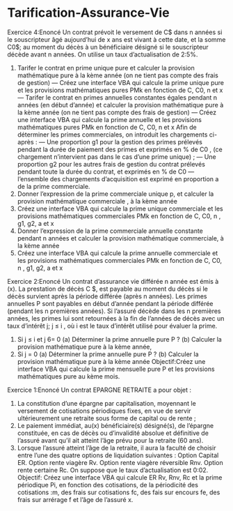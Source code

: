 # Tarification-Assurance-Vie
Exercice 4:Enoncé
Un contrat prévoit le versement de C$ dans n années si le souscripteur âgé aujourd’hui de x ans est
vivant à cette date, et la somme C0$; au moment du décès à un bénéficiaire désigné si le souscripteur décède avant
n années. On utilise un taux d’actualisation de 2:5%.
1. Tarifer le contrat en prime unique pure et calculer la provision mathématique pure à la kème année (on ne
tient pas compte des frais de gestion)
— Créez une interface VBA qui calcule la prime unique pure et les provisions mathématiques pures PMk
en fonction de C, C0, n et x
— Tarifer le contrat en primes annuelles constantes égales pendant n années (en début d’année) et calculer
la provision mathématique pure à la kème année (on ne tient pas compte des frais de gestion)
— Créez une interface VBA qui calcule la prime annuelle et les provisions mathématiques pures PMk en
fonction de C, C0, n et x
Afin de déterminer les primes commerciales, on introduit les chargements ci-après :
— Une proportion g1 pour la gestion des primes prélevés pendant la durée de paiement des primes et exprimés
en % de C0 , (ce chargement n’intervient pas dans le cas d’une prime unique) ;
— Une proportion g2 pour les autres frais de gestion du contrat prélevés pendant toute la durée du contrat, et
exprimés en % de C0
— l’ensemble des chargements d’acquisition est exprimé en proportion a de la prime commerciale.
1. Donner l’expression de la prime commerciale unique p, et calculer la provision mathématique commerciale , à la kème année
2. Créez une interface VBA qui calcule la prime unique commerciale et les provisions mathématiques commerciales PMk en fonction de C, C0, n , g1, g2, a et x
3. Donner l’expression de la prime commerciale annuelle constante pendant n années et calculer la provision
mathématique commerciale, à la kème année
4. Créez une interface VBA qui calcule la prime annuelle commerciale et les provisions mathématiques
commerciales PMk en fonction de C, C0, n , g1, g2, a et x

Exercice 2:Enoncé
Un contrat d’assurance vie différée n année est émis à (x). La prestation de décès C $, est payable
au moment du décès si le décès survient après la période différée (après n années). Les primes annuelles P sont
payables en début d’année pendant la période différée (pendant les n premières années). Si l’assuré décède dans
les n premières années, les primes lui sont retournées à la fin de l’années de décès avec un taux d’intérêt j;
j ≤ i , où i est le taux d’intérêt utilisé pour évaluer la prime.
1. Si j ≤ i et j 6= 0
(a) Déterminer la prime annuelle pure P ?
(b) Calculer la provision mathématique pure à la kème année,
2. Si j = 0
(a) Déterminer la prime annuelle pure P ?
(b) Calculer la provision mathématique pure à la kème année
Objectif:Créez une interface VBA qui calcule la prime mensuelle pure P et les provisions mathématiques pure au
kème mois.

Exercice 1:Enoncé
Un contrat EPARGNE RETRAITE a pour objet :
1. La constitution d’une épargne par capitalisation, moyennant le versement de cotisations périodiques fixes,
en vue de servir ultérieurement une retraite sous forme de capital ou de rente ;
2. Le paiement immédiat, au(x) bénéficiaire(s) désigné(s), de l’épargne constituée, en cas de décès ou d’invalidité absolue et définitive de l’assuré avant qu’il ait atteint l’âge prévu pour la retraite (60 ans).
3. Lorsque l’assuré atteint l’âge de la retraite, il aura la faculté de choisir entre l’une des quatre options de
liquidation suivantes : Option Capital ER. Option rente viagère Rv. Option rente viagère réversible Rnv.
Option rente certaine Rc. On suppose que le taux d’actualisation est 0:02.
Objectif: Créez une interface VBA qui calcule ER Rv, Rnv, Rc et la prime périodique Pi, en fonction des cotisations,
de la périodicité des cotisations :m, des frais sur cotisations fc, des fais sur encours fe, des frais sur arrérage
f et l’âge de l’assuré x.
